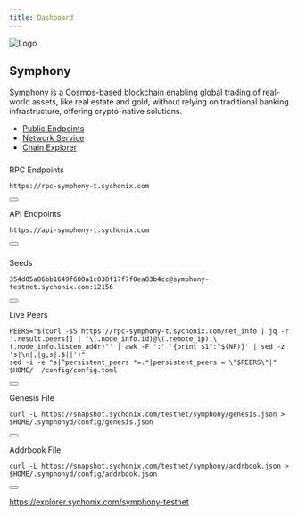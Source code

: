```yaml
---
title: Dashboard
---
```


<!-- Overview Section -->
<div class="dashboard-overview p-6 bg-gray-900 rounded-lg mb-2"> <!-- Changed mb-6 to mb-2 -->
  <div class="flex flex-col items-center">
    <!-- Update the image source path and add Tailwind classes for resizing and rounding -->
    <img src="/img/sym.jpeg" alt="Logo" class="dashboard-logo mb-2 w-24 h-24 rounded-full" />
    <h2 class="text-xl font-bold text-white mb-1">Symphony</h2>
    <p class="text-left text-sm	 text-gray-300 mb-1"> <!-- Changed mb-2 to mb-1 -->
Symphony is a Cosmos-based blockchain enabling global trading of real-world assets, like real estate and gold, without relying on traditional banking infrastructure, offering crypto-native solutions.
    </p>
  </div>
</div>

<!-- Tabs Navigation Section -->
<div class="tabs mt-4 mb-4 overflow-x-auto border-b border-gray-600">
  <ul class="flex w-full space-x-1">
    <li class="shrink-0">
      <a class="tab-link inline-block py-2 px-2 text-base md:text-lg text-blue-500 font-semibold border-b-2 border-blue-500 hover:text-blue-700 transition duration-300 whitespace-nowrap" href="#public-endpoints">Public Endpoints</a>
    </li>
    <li class="shrink-0">
      <a class="tab-link inline-block py-2 px-2 text-base md:text-lg text-blue-500 font-semibold border-b-2 border-blue-500 hover:text-blue-700 transition duration-300 whitespace-nowrap" href="#network-service">Network Service</a>
    </li>
    <li class="shrink-0">
      <a class="tab-link inline-block py-2 px-2 text-base md:text-lg text-blue-500 font-semibold border-b-2 border-blue-500 hover:text-blue-700 transition duration-300 whitespace-nowrap" href="#chain-explorer">Chain Explorer</a>
    </li>
  </ul>
</div>

<!-- Public Endpoints Section -->
<div id="public-endpoints">
  <h3 class="text-lg font-semibold mb-2"></h3> <!-- Added title for Public Endpoints -->

  <label class="block mt-1 mb-1">RPC Endpoints</label> <!-- Added mt-1 mb-1 to adjust spacing -->
  <div class="code-block-wrapper">
    <pre><code>https://rpc-symphony-t.sychonix.com</code></pre>
    <button class="copy-btn"><i class="fas fa-copy"></i></button>
  </div>

  <label>API Endpoints</label>
  <div class="code-block-wrapper">
    <pre><code>https://api-symphony-t.sychonix.com</code></pre>
    <button class="copy-btn"><i class="fas fa-copy"></i></button>
  </div>
</div>

<!-- Network Service Section (Previously Peering Service) -->
<div id="network-service" class="hidden">
  <h3 class="text-lg font-semibold mb-2"></h3>
  
  <label class="block mt-1 mb-1">Seeds</label>
  <div class="code-block-wrapper">
    <pre><code>354d05a86bb1649f680a1c038f17f7f0ea83b4cc@symphony-testnet.sychonix.com:12156</code></pre>
    <button class="copy-btn"><i class="fas fa-copy"></i></button>
  </div>

  <label class="block mt-1 mb-1">Live Peers</label>
  <div class="code-block-wrapper">
    <pre><code>PEERS="$(curl -sS https://rpc-symphony-t.sychonix.com/net_info | jq -r '.result.peers[] | "\(.node_info.id)@\(.remote_ip):\(.node_info.listen_addr)"' | awk -F ':' '{print $1":"$(NF)}' | sed -z 's|\n|,|g;s|.$||')"  
sed -i -e "s|^persistent_peers *=.*|persistent_peers = \"$PEERS\"|" $HOME/  /config/config.toml</code></pre>
    <button class="copy-btn"><i class="fas fa-copy"></i></button>
  </div>

  <label class="block mt-1 mb-1">Genesis File</label>
  <div class="code-block-wrapper">
    <pre><code>curl -L https://snapshot.sychonix.com/testnet/symphony/genesis.json > $HOME/.symphonyd/config/genesis.json</code></pre>
    <button class="copy-btn"><i class="fas fa-copy"></i></button>
  </div>

  <label class="block mt-1 mb-1">Addrbook File</label>
  <div class="code-block-wrapper">
    <pre><code>curl -L https://snapshot.sychonix.com/testnet/symphony/addrbook.json > $HOME/.symphonyd/config/addrbook.json</code></pre>
    <button class="copy-btn"><i class="fas fa-copy"></i></button>
  </div>
</div>


<!-- Chain Explorer Section -->
<div id="chain-explorer" class="hidden bg-slate-950 p-4 rounded-lg shadow-md">
  <!-- Added clickable link -->
  <p class="text-sm text-gray-300">
    <a href="https://explorer.sychonix.com/symphony-testnet" target="_blank" 
       class="text-blue-500 underline hover:text-blue-700 hover:shadow-lg">
      https://explorer.sychonix.com/symphony-testnet
    </a>
  </p>
</div>

<script>
  const tabs = document.querySelectorAll('.tab-link');
  const sections = document.querySelectorAll('#public-endpoints, #network-service, #chain-explorer');

  function activateTab(tab, section) {
    // Remove active classes from all tabs
    tabs.forEach(t => t.classList.remove('text-blue-500', 'border-b-2', 'border-blue-500'));
    
    // Add active class to the clicked tab
    tab.classList.add('text-blue-500', 'border-b-2', 'border-blue-500');

    // Hide all sections
    sections.forEach(sec => sec.classList.add('hidden'));

    // Show the corresponding section
    section.classList.remove('hidden');
  }

  // Set default tab to Public Endpoints on page load
  document.addEventListener('DOMContentLoaded', () => {
    const defaultTab = document.querySelector('a[href="#public-endpoints"]');
    const defaultSection = document.querySelector('#public-endpoints');
    activateTab(defaultTab, defaultSection);
  });

  // Add event listeners for tab clicks
  tabs.forEach(tab => {
    tab.addEventListener('click', function(event) {
      event.preventDefault();
      
      const targetSection = document.querySelector(this.getAttribute('href'));
      activateTab(this, targetSection);
    });
  });
</script>
